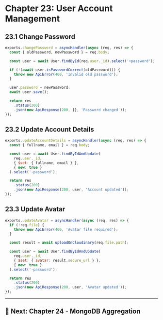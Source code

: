 # Chapter 23: User Account Management

## 23.1 Change Password

```javascript
exports.changePassword = asyncHandler(async (req, res) => {
  const { oldPassword, newPassword } = req.body;

  const user = await User.findById(req.user._id).select('+password');

  if (!(await user.isPasswordCorrect(oldPassword))) {
    throw new ApiError(400, 'Invalid old password');
  }

  user.password = newPassword;
  await user.save();

  return res
    .status(200)
    .json(new ApiResponse(200, {}, 'Password changed'));
});
```

## 23.2 Update Account Details

```javascript
exports.updateAccountDetails = asyncHandler(async (req, res) => {
  const { fullname, email } = req.body;

  const user = await User.findByIdAndUpdate(
    req.user._id,
    { $set: { fullname, email } },
    { new: true }
  ).select('-password');

  return res
    .status(200)
    .json(new ApiResponse(200, user, 'Account updated'));
});
```

## 23.3 Update Avatar

```javascript
exports.updateAvatar = asyncHandler(async (req, res) => {
  if (!req.file) {
    throw new ApiError(400, 'Avatar file required');
  }

  const result = await uploadOnCloudinary(req.file.path);

  const user = await User.findByIdAndUpdate(
    req.user._id,
    { $set: { avatar: result.secure_url } },
    { new: true }
  ).select('-password');

  return res
    .status(200)
    .json(new ApiResponse(200, user, 'Avatar updated'));
});
```

---

## 🎯 Next: Chapter 24 - MongoDB Aggregation
